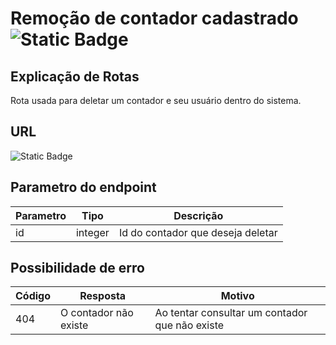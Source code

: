 # Remoção de contador cadastrado ![Static Badge](https://img.shields.io/badge/Rota_autenticada-49CC90)

## Explicação de Rotas

Rota usada para deletar um contador e seu usuário dentro do sistema.

## URL

![Static Badge](https://img.shields.io/badge/DELETE-%2Fapi%2Fv1%2Finterno%2Fcontador%2Fremocao%2F{id}-%23F93E3E)

## Parametro do endpoint

| Parametro | Tipo    | Descrição                         |
|-----------|---------|-----------------------------------|
| id        | integer | Id do contador que deseja deletar |

## Possibilidade de erro

| Código | Resposta              | Motivo                                         |
|--------|-----------------------|------------------------------------------------|
| 404    | O contador não existe | Ao tentar consultar um contador que não existe |
